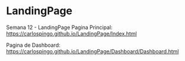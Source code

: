 # LandingPage
Semana 12 - LandingPage
Pagina Principal:
https://carlospingo.github.io/LandingPage/Index.html

Pagina de Dashboard:
https://carlospingo.github.io/LandingPage/Dashboard/Dashboard.html
